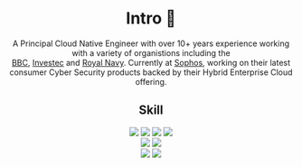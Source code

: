 <h1 align="center">Intro 🚀</h1>

<p align="center">A Principal Cloud Native Engineer with over 10+ years experience working with a variety of organistions including the <br/> <a href="https://www.bbc.co.uk">BBC</a>, <a href="https://www.investec.com/en_gb/wealth.html">Investec</a> and <a href="https://www.royalnavy.mod.uk/">Royal Navy</a>. Currently at <a href="https://www.sophos.com/">Sophos</a>, working on their latest consumer Cyber Security products backed by their Hybrid Enterprise Cloud offering.</p>

<h2 align="center">Skill</h2>
<p align="center">
    <img src="https://img.shields.io/badge/-Python-yellow?style=for-the-badge&logo=python"/>
    <img src="https://img.shields.io/badge/-Flutter-blue?style=for-the-badge&logo=flutter"/>
    <img src="https://img.shields.io/badge/-Node.JS-7F52FF?style=for-the-badge&logo=node.js&logoColor=white"/>
    <img src="https://img.shields.io/badge/-Java-red?style=for-the-badge&logo=java"/>
    <br>
    <img src="https://img.shields.io/badge/-GIT-gray?style=for-the-badge&logo=git"/>
    <img src="https://img.shields.io/badge/-React-61DAFB?style=for-the-badge&logo=React&logoColor=black"/>
    <br>
    <img src="https://img.shields.io/badge/AWS-232F3E?style=for-the-badge&logo=amazon-aws"/>      
    <img src="https://img.shields.io/badge/Google%20Cloud-black?style=for-the-badge&logo=google-cloud"/>
</p>

<!--
**jrcryer/jrcryer** is a ✨ _special_ ✨ repository because its `README.md` (this file) appears on your GitHub profile.

Here are some ideas to get you started:

- 🔭 I’m currently working on ...
- 🌱 I’m currently learning ...
- 👯 I’m looking to collaborate on ...
- 🤔 I’m looking for help with ...
- 💬 Ask me about ...
- 📫 How to reach me: ...
- 😄 Pronouns: ...
- ⚡ Fun fact: ...
-->
